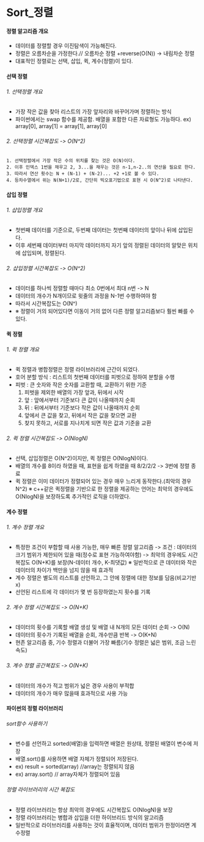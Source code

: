 # Sort_정렬

#### 정렬 알고리즘 개요
* 데이터를 정렬할 경우 이진탐색이 가능해진다.
* 정렬은 오름차순을 가정한다.// 오름차순 정렬 +reverse(O(N)) -> 내림차순 정렬
* 대표적인 정렬로는 선택, 삽입, 퀵, 계수(정렬)이 있다.


#### 선택 정렬
###### 1. 선택정렬 개요
* 가장 작은 값을 찾아 리스트의 가장 앞자리와 바꾸어가며 정렬하는 방식
* 파이썬에서는 swap 함수를 제공함. 배열을 포함한 다른 자료형도 가능하다.
ex) array[0], array[1] = array[1], array[0]

###### 2. 선택정렬 시간복잡도 -> O(N^2)
    1. 선택정렬에서 가장 작은 수의 위치를 찾는 것은 O(N)이다.
    2. 이후 인덱스 1번을 채우고 2, 3...을 채우는 것은 n-1,n-2..의 연산을 필요로 한다.
    3. 따라서 연산 횟수는 N + (N-1) + (N-2)... +2 +1로 볼 수 있다.
    4. 등차수열에서 위는 N(N+1)/2로, 간단히 빅오표기법으로 표현 시 O(N^2)로 나타낸다.

#### 삽입 정렬
###### 1. 삽입정렬 개요
* 첫번째 데이터를 기준으로, 두번째 데이터는 첫번째 데이터의 앞이나 뒤에 삽입된다.
* 이후 세번째 데이터부터 마지막 데이터까지 자기 앞의 정렬된 데이터의 알맞은 위치에 삽입되며, 정렬된다.

###### 2. 삽입정렬 시간복잡도 -> O(N^2)
* 데이터를 하나씩 정렬할 때마다 최소 0번에서 최대 n번 -> N
* 데이터의 개수가 N개이므로 윗줄의 과정을 N-1번 수행하여야 함
* 따라서 시간복잡도는 O(N^)
* ※ 정렬이 거의 되어있다면 이동이 거의 없어 다른 정렬 알고리즘보다 훨씬 빠를 수 있다.

#### 퀵 정렬
###### 1. 퀵 정렬 개요
* 퀵 정렬과 병합정렬은 정렬 라이브러리에 근간이 되었다.
* 호어 분할 방식 : 리스트의 첫번째 데이터를 피벗으로 정하여 분할을 수행
* 피벗 : 큰 숫자와 작은 숫자를 교환할 때, 교환하기 위한 기준
    1. 피벗을 제외한 배열의 가장 앞과, 뒤에서 시작
    2. 앞 : 앞에서부터 기준보다 큰 값이 나올때까지 순회
    3. 뒤 : 뒤에서부터 기준보다 작은 값이 나올때까지 순회
    4. 앞에서 큰 값을 찾고, 뒤에서 작은 값을 찾으면 교환
    5. 찾지 못하고, 서로를 지나치게 되면 작은 값과 기준을 교환

###### 2. 퀵 정렬 시간복잡도 -> O(NlogN)
* 선택, 삽입정렬은 O(N^2)이지만, 퀵 정렬은 O(NlogN)이다.
* 배열의 개수를 8이라 하였을 때, 표현을 쉽게 하였을 때 8/2/2/2 -> 3번에 정렬 종료
* 퀵 정렬은 이미 데이터가 정렬되어 있는 경우 매우 느리게 동작한다.(최악의 경우 N^2)
    ※ c++같은 퀵정렬을 기반으로 한 정렬을 제공하는 언어는 최악의 경우에도 O(NlogN)을 보장하도록 추가적인 로직을 더하였다.

#### 계수 정렬
###### 1. 계수 정렬 개요
* 특정한 조건이 부합할 때 사용 가능한, 매우 빠른 정렬 알고리즘
  ->  조건 : 데이터의 크기 범위가 제한되어 있을 때(정수로 표현 가능하여야함)
  ->  최악의 경우에도 시간복잡도 O(N+K)를 보장(N-데이터 개수, K-최댓값)
  ※ 일반적으로 큰 데이터와 작은 데이터의 차이가 백만을 넘지 않을 때 효과적
* 계수 정렬은 별도의 리스트를 선언하고, 그 안에 정렬에 대한 정보를 담음(비교기반x)
* 선언된 리스트에 각 데이터가 몇 번 등장하였는지 횟수를 기록


###### 2. 계수 정렬 시간복잡도 -> O(N+K)
* 데이터의 횟수를 기록할 배열 생성 및 배열 내 N개의 모든 데이터 순회 -> O(N)
* 데이터의 횟수가 기록된 배열을 순회, 개수만큼 반복 -> O(K+N)
* 현존 알고리즘 중, 기수 정렬과 더불어 가장 빠름(기수 정렬은 넓은 범위, 조금 느린 속도)

###### 3. 계수 정렬 공간복잡도 -> O(N+K)
* 데이터의 개수가 적고 범위가 넓은 경우 사용이 부적합
* 데이터의 개수가 매우 많을때 효과적으로 사용 가능

#### 파이썬의 정렬 라이브러리

###### sort함수 사용하기
* 변수를 선언하고 sorted(배열)을 입력하면 배열은 원상태, 정렬된 배열이 변수에 저장
* 배열.sort()를 사용하면 배열 자체가 정렬되어 저장된다.
* ex) result = sorted(array) //array는 정렬되지 않음
* ex) array.sort()  // array자체가 정렬되어 있음

###### 정렬 라이브러리의 시간 복잡도
* 정렬 라이브러리는 항상 최악의 경우에도 시간복잡도 O(NlogN)을 보장
* 정렬 라이브러리는 병합과 삽입을 더한 하이브리드 방식의 알고리즘
* 일반적으로 라이브러리를 사용하는 것이 효율적이며, 데이터 범위가 한정이라면 계수정렬